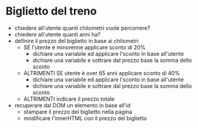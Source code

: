 # Biglietto del treno

- chiedere all'utente quanti chilometri vuole percorrere?
- chiedere all'utente quanti anni ha?
- definire il prezzo del biglietto in base ai chilometri
  - SE l'utente è minorenne applicare sconto di 20%
    - dichiare una variabile ed applicare l'sconto in base all'utente
    - dichiare una variabile e sottrare dal prezzo base la somma dello sconto
  - ALTRIMENTI SE utente è over 65 anni applicare sconto di 40%
    - dichiare una variabile ed applicare l'sconto in base all'utente
    - dichiare una variabile e sottrare dal prezzo base la somma dello sconto
  - ALTRIMENTI indicare il prezzo totale
- recuperare dal DOM un elemento in base all'id
  - stampare il prezzo del biglietto nella pagina
  - modificare l'innerHTML con il prezzo del biglietto